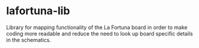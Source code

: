 lafortuna-lib
=============

Library for mapping functionality of the La Fortuna board in order to make coding more readable and reduce the need to look up board specific details in the schematics.
